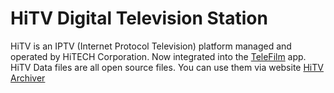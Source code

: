 # HiTV Digital Television Station
HiTV is an IPTV (Internet Protocol Television) platform managed and operated by HiTECH Corporation. Now integrated into the [TeleFilm](https://telefilm-dapp.glide.page) app.
HiTV Data files are all open source files. You can use them via website [HiTV Archiver](https://hitv-archiver.vercel.app/)

